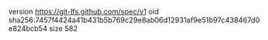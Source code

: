 version https://git-lfs.github.com/spec/v1
oid sha256:7457f4424a41b431b5b769c29e8ab06d12931af9e51b97c438467d0e824bcb54
size 582
